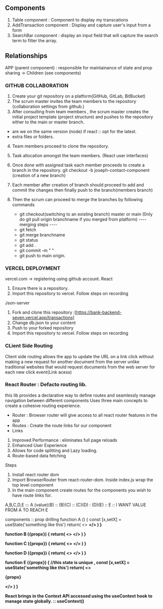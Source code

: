 ## Components 
1. Table component : Component to display my transcations 
2. AddTransaction component : Display and capture user's input from a form 
3. SearchBar component : display an input field that will capture the search term to filter the array. 

## Relationships 
APP (parent component) : responsible for maintainance of state and prop sharing -> Children (see components)


### GITHUB COLLABORATION 
1. Create your git repository on a platform(GitHub, GitLab, BitBucket)
2. The scrum master invites the team members to the repository (collaboration settings from github.) 
3. After consulting from team members , the scrum master creates the initial project template (project structure) and pushes to the repository either to the main or master branch. 
 - are we on the same version (node) if react :: opt for the latest. 
 - extra files or folders.
4. Team members proceed to clone the repository. 
5. Task allocation amongst the team members.  (React user interfaces)
6. Once done with assigned task each member proceeds to create a branch in the repository. 
        git checkout -b joseph-contact-component  (creation of a new branch)

7. Each member after creation of branch should proceed to add and commit the changes then finally push to the branch(members branch)
8. Then the scrum can proceed to merge the branches by following commands 

    - git checkout(switching to an existing branch) master or main 
    (0nly do git pull origin branchname if you merged from platform)
    ---- merging steps ----
    - git fetch 
    - git merge branchname 
    - git status 
    - git add .
    - git commit -m " "
    - git push to main origin. 



### VERCEL DEPLOYMENT
vercel.com -> registering using github account.
React
1. Ensure there is a repository. 
2. Import this repository to vercel. Follow steps on recording 

Json-server
1. Fork and clone this repository :[https://bank-backend-seven.vercel.app/transactions]
2. Change db.json to your content 
3. Push to your forked repository 
4. Import this repository to vercel. Follow steps on recording


### CLient Side Routing 
Client side routing allows the app to update the URL on a link click without making a new request for another document from the server unlike traditional websites that would request documents from the web server for each new click event(Link acess)

### React Router : Defacto routing lib. 
this lib provides a declarative way to define routes and seamlessly manage navigation between different 
components 
Uses three main concepts to create a cohesive routing experience.
- Router : Browser router will give access to all react router features in the app
- Routes : Create the route links for our component  
- Links 

1. Improved Performance : eliminates full page reloads 
2. Enhanced User Experience 
3. Allows for code splitting and Lazy loading. 
4. Route-based data fetching 


Steps 
1. Install react router dom 
2. Import BrowserRouter from react-router-dom. Inside index.js wrap the top level component 
3. In the main component create routes for the components you wish to have route links for.


A,B,C,D,E   :::   A (value)(B)  ::  (B)(C) :: (C)(D) : (D)(E) :: E   :: I WANT VALUE FROM A TO REACH E

components :: prop drilling 
function A () {
    const [x,setX] = useState('something like this')
    return(
        <>
          <B propx={x}>
        </>
    )
}


function B ({propx}) {
    return(
        <>
          <C propx={propx}>
        </>
    )
}


function C ({propx}) {
    return(
        <>
          <D propx={propx}>
        </>
    )
}

function D ({propx}) {
    return(
        <>
          <E propx={propx}>
        </>
    )
}

function E ({propx}) {
    //this state is unique , 
    const [x,setX] = useState('something like this')
    return(
        <>
          <p>{propx}</p>
        </>
    )
}

React brings in the Context API accessed using the useContext hook to manage state globally. :: useContext()
